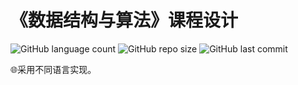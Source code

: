 # 《数据结构与算法》课程设计
![GitHub language count](https://img.shields.io/github/languages/count/volatile-static/MultilingualAlgorithms)
![GitHub repo size](https://img.shields.io/github/repo-size/volatile-static/MultilingualAlgorithms?style=plastic)
![GitHub last commit](https://img.shields.io/github/last-commit/volatile-static/MultilingualAlgorithms?style=flat-square)

🌐采用不同语言实现。
